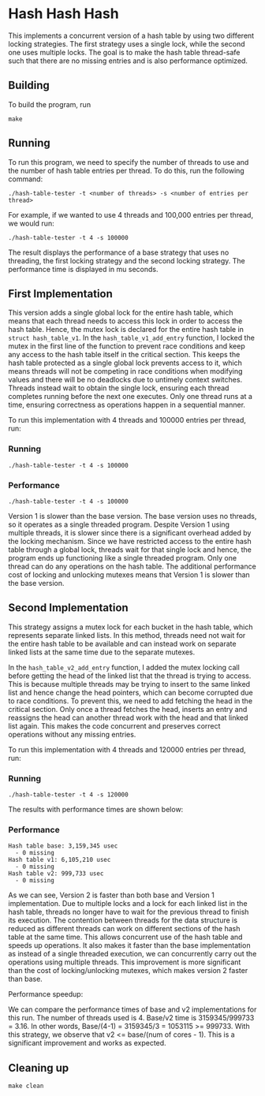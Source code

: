 # Hash Hash Hash
This implements a concurrent version of a hash table by using two different locking strategies. The first strategy uses a single lock, while the second one uses multiple locks. The goal is to make the hash table thread-safe such that there are no missing entries and is also performance optimized. 

## Building
To build the program, run
```
make
```

## Running

To run this program, we need to specify the number of threads to use and the number of hash table entries per thread. To do this, run the following command:

```
./hash-table-tester -t <number of threads> -s <number of entries per thread>
```
For example, if we wanted to use 4 threads and 100,000 entries per thread, we would run:
```
./hash-table-tester -t 4 -s 100000
```
The result displays the performance of a base strategy that uses no threading, the first locking strategy and the second locking strategy. The performance time is displayed in mu seconds. 

## First Implementation
This version adds a single global lock for the entire hash table, which means that each thread needs to access this lock in order to access the hash table. Hence, the mutex lock is declared for the entire hash table in `struct hash_table_v1`. In the `hash_table_v1_add_entry` function, I locked the mutex in the first line of the function to prevent race conditions and keep any access to the hash table itself in the critical section. This keeps the hash table protected as a single global lock prevents access to it, which means threads will not be competing in race conditions when modifying values and there will be no deadlocks due to untimely context switches. Threads instead wait to obtain the single lock, ensuring each thread completes running before the next one executes. Only one thread runs at a time, ensuring correctness as operations happen in a sequential manner.

To run this implementation with 4 threads and 100000 entries per thread, run:

### Running
```
./hash-table-tester -t 4 -s 100000

```
### Performance
```
./hash-table-tester -t 4 -s 100000

```

Version 1 is slower than the base version. The base version uses no threads, so it operates as a single threaded program. Despite Version 1 using multiple threads, it is slower since there is a significant overhead added by the locking mechanism. Since we have restricted access to the entire hash table through a global lock, threads wait for that single lock and hence, the program ends up functioning like a single threaded program. Only one thread can do any operations on the hash table. The additional performance cost of locking and unlocking mutexes means that Version 1 is slower than the base version. 

## Second Implementation
This strategy assigns a mutex lock for each bucket in the hash table, which represents separate linked lists. In this method, threads need not wait for the entire hash table to be available and can instead work on separate linked lists at the same time due to the separate mutexes. 

In the `hash_table_v2_add_entry` function, I added the mutex locking call before getting the head of the linked list that the thread is trying to access. This is because multiple threads may be trying to insert to the same linked list and hence change the head pointers, which can become corrupted due to race conditions. To prevent this, we need to add fetching the head in the critical section. Only once a thread fetches the head, inserts an entry and reassigns the head can another thread work with the head and that linked list again. This makes the code concurrent and preserves correct operations without any missing entries.

To run this implementation with 4 threads and 120000 entries per thread, run:

### Running
```
./hash-table-tester -t 4 -s 120000

```
The results with performance times are shown below:

### Performance
```
Hash table base: 3,159,345 usec
  - 0 missing
Hash table v1: 6,105,210 usec
  - 0 missing
Hash table v2: 999,733 usec
  - 0 missing
```

As we can see, Version 2 is faster than both base and Version 1 implementation. Due to multiple locks and a lock for each linked list in the hash table, threads no longer have to wait for the previous thread to finish its execution. The contention between threads for the data structure is reduced as different threads can work on different sections of the hash table at the same time. This allows concurrent use of the hash table and speeds up operations. It also makes it faster than the base implementation as instead of a single threaded execution, we can concurrently carry out the operations using multiple threads. This improvement is more significant than the cost of locking/unlocking mutexes, which makes version 2 faster than base. 

Performance speedup:

We can compare the performance times of base and v2 implementations for this run. The number of threads used is 4. Base/v2 time is 3159345/999733 = 3.16. In other words, Base/(4-1) = 3159345/3 = 1053115 >= 999733. With this strategy, we observe that v2 <= base/(num of cores - 1). This is a significant improvement and works as expected. 

## Cleaning up
```
make clean
```
